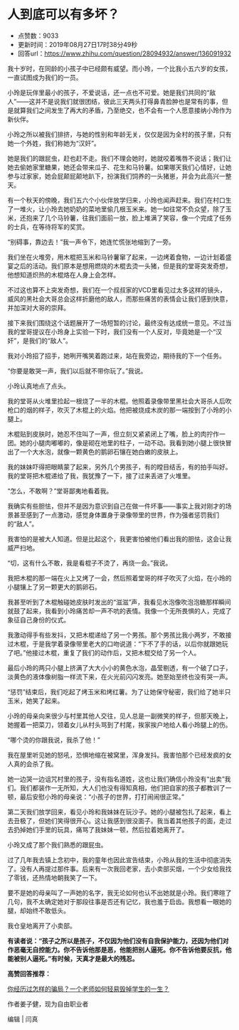 # 人到底可以有多坏？
- 点赞数：9033
- 更新时间：2019年08月27日17时38分49秒
- 回答url：https://www.zhihu.com/question/28094932/answer/136091932
<body>
 <p data-pid="HQ8SAyHo">我十岁时，在同龄的小孩子中已经颇有威望。而小玲，一个比我小五六岁的女孩，一直试图成为我们的一员。</p>
 <p data-pid="FVgV0YS-">小玲是玩伴里最小的孩子，不爱说话，还一点也不可爱。她是我们共同的“敌人”——这并不是说我们就很团结，彼此三天两头打得鼻青脸肿也是常有的事，但是就算我们之间发生了再大的矛盾，乃至绝交，也不会有一个人愿意接纳小玲作为新伙伴。</p>
 <p data-pid="MeICoexT">小玲之所以被我们排挤，与她的性别和年龄无关，仅仅是因为全村的孩子里，只有她一个外姓，我们称她为“汉奸”。</p>
 <p data-pid="HzdQQKLN">她是我们的跟屁虫，赶也赶不走。我们不理会她时，她就咬着嘴唇不说话；我们让她去偷她家里糖果，她还会带来瓜子、花生和马铃薯。如果哪天我们心情好，让她参与过家家，她会屁颠屁颠地趴下，扮演我们饲养的一头猪崽，并会为此高兴一整天。</p>
 <p data-pid="Jutdnolo">有一个秋天的傍晚，我们五六个小伙伴放学归来，小玲也闻声赶来。我们在村口生了一堆火，让小玲去她奶奶的菜地里偷几根玉米来。她一如往常不负众望，除了玉米，还抱来了几个马铃薯，往我们面前一放，脸上堆满了笑容，像一个完成了任务的士兵，在等待将军的奖赏。</p>
 <p data-pid="ECQBl5FV">“别碍事，靠边去！”我一声令下，她连忙慌张地缩到了一旁。</p>
 <p data-pid="n4xbbNaH">我们坐在火堆旁，用木棍把玉米和马铃薯窜了起来，一边烤着食物，一边计划着盛宴之后的活动。我们原本是想用燃烧的木棍去烫一头猪，但是我的堂哥突发奇想，他想知道炽热的木棍烙在人身上会怎样。</p>
 <p data-pid="BntIOVRV">不过这也算不上突发奇想，我们在一个叔叔家的VCD里看见过太多这样的镜头，威风的黑社会大哥总会这样折磨他的敌人，而那些痛苦的表情会让我们感到快意，并加深对大哥的崇拜。</p>
 <p data-pid="HPc8wVv8">接下来我们围绕这个话题展开了一场短暂的讨论，最终没有达成统一意见。不过当我的堂哥提议在小玲身上实验一下时，我们没有一个人反对，毕竟她是一个“汉奸”，是我们的“敌人”。</p>
 <p data-pid="QjIs8DNc">我对小玲招了招手，她咧开嘴笑着跑过来，站在我旁边，期待我的下一个任务。</p>
 <p data-pid="IZ-L7Ia0">“你要是敢哭一声，我们以后就不带你玩了。”我说。</p>
 <p data-pid="gWaoFF2-">小玲认真地点了点头。</p>
 <p data-pid="3qSLgXLn">我的堂哥从火堆里捡起一根烧了一半的木棍。他照着录像带里黑社会大哥杀人后吹枪口的烟的样子，吹灭了木棍上的火焰。他把被烧成木炭的那一端按到了小玲的小腿上。</p>
 <p data-pid="ihjM4A1_">木棍贴到皮肤时，她忍不住叫了一声，但立刻又紧紧闭上了嘴，脸上的肉拧作一团。她的小腿肉嘟嘟的，像是砌在地里的柱子，一动不动。我看到她小腿上很快冒出了一个大水泡，就像一颗黄色的鹅卵石镶在她白嫩的皮肤上。</p>
 <p data-pid="OBelfBzX">我的妹妹吓得把眼睛蒙了起来，另外几个男孩子，有的瞠目结舌，有的拍手叫好。我的堂哥把木棍递给了我，我犹豫了一下，接了过来丢进了火堆里。</p>
 <p data-pid="XQ8YjyOR">“怎么，不敢啊？”堂哥鄙夷地看着我。</p>
 <p data-pid="yk8S7qUH">我确实有些胆怯，但并不是因为意识到自己在做一件坏事——事实上我对刚才的场景甚至感到了一点激动，感觉身体置身于录像带里的世界，作为强者惩罚我们的“敌人”。</p>
 <p data-pid="WTI5b11A">我害怕的是被大人知道。但是比起这个，我更害怕被他们看出我的胆怯，这会让我威严扫地。</p>
 <p data-pid="_bkC3wKk">“切，这有什么不敢，我是看棍子不烫了，再烧一会。”我说。</p>
 <p data-pid="F9fkXZ6g">我把木棍的那一端在火上又烤了一会，然后照着堂哥的样子吹灭了火焰，在小玲的小腿镶上了另一颗更大的鹅卵石。</p>
 <p data-pid="GAdzzUf8">我甚至听到了木棍触碰她皮肤时发出的“滋滋”声，我看见水泡像吹泡泡糖那样瞬间就鼓了起来，我看到小玲痛苦却一声不吭的表情。我像一个无所畏惧的人，完成了象征自己身份的仪式。</p>
 <p data-pid="HS2a1ZQQ">我激动得手有些发抖，又把木棍递给了另一个男孩。那个男孩比我小两岁，不敢接过木棍，于是我学着录像带里老大的口吻说道：“下不了手的话，以后你就跟她玩了吧。”他接过木棍，重复了我们的动作后，又把木棍交给了另一个人。</p>
 <p data-pid="je_MPQ-U">最后小玲的两只小腿上挤满了大大小小的黄色水泡，晶莹剔透，有一个破了口子，淡黄色的液体像树脂一样流下来，在火光前闪闪发亮。她至始至终也没有哭一声。</p>
 <p data-pid="VmgPev7L">“惩罚”结束后，我们吃起了烤玉米和烤红薯。为了让她保守秘密，我们给了她半只玉米，她笑了起来。</p>
 <p data-pid="oor0VM97">小玲的母亲向来很少与村里其他人交往，见人总是一副微笑的样子，但那天晚上，她握着一把菜刀，领着女儿从村头骂到了村尾，挨家挨户地给人看小玲腿上的伤。</p>
 <p data-pid="jBVO-kia">“哪个烫的你跟我说，我杀了他！”</p>
 <p data-pid="WVelxqf0">我在屋里听见她的怒吼，恐惧地缩在被窝里，浑身发抖。我害怕那个已经发疯的女人真的会杀了我。</p>
 <p data-pid="sMeSd1JA">她一边哭一边诅咒村里的孩子，没有指名道姓，这也让我们确信小玲没有“出卖”我们。我们都装作一无所知，大人们也没有得知真相，他们把自家的孩子都教训了一顿，最后安慰小玲的母亲说：“小孩子的世界，打打闹闹很正常。”</p>
 <p data-pid="tEjg9vPX">第二天我们放学回来，看见小玲和我妹妹在玩沙子。她的小腿被包扎了起来，看上去丑极了，但她们笑得很开心。这让我感到很没面子。我当着其他孩子的面，走过去扔掉她们手里的玩具，痛骂了我妹妹一顿，然后拉着她离开了。</p>
 <p data-pid="hLWsnWmW">小玲又成了那个我们熟悉的跟屁虫。</p>
 <p data-pid="3BX7y0T3">过了几年我去镇上念初中，我的童年也因此宣告结束，小玲从我的生活中彻底消失了。没有人再提过那件事。后来有一次我回老家，去小卖部买烟，一个少女给我找了零钱，还热情地朝我笑了一下。</p>
 <p data-pid="0huRuIT5">要不是她的母亲叫了一声她的名字，我无论如何也认不出她就是小玲。我们寒暄了几句，我不太确定她对于那段往事是否还有记忆，我也羞于启齿。我想看一眼她的腿，却始终不敢低头。</p>
 <p data-pid="7VLL3eY5">我仓皇地离开了小卖部。</p>
 <p data-pid="8HjIt68q"><b>有读者说：“孩子之所以是孩子，不仅因为他们没有自我保护能力，还因为他们对作恶毫无自控能力。你不告诉他那是恶，他能把别人逼死。你不告诉他要反抗，他能被别人逼死。”有时候，天真才是最大的残忍。</b></p>
 <p data-pid="eHNfDDtR"><b>高赞回答推荐：</b></p><a href="https://www.zhihu.com/question/29675892/answer/137237375" data-draft-node="block" data-draft-type="link-card" class="internal">你经历过怎样的骗局？</a><a href="https://www.zhihu.com/question/58889974/answer/506856267" data-draft-node="block" data-draft-type="link-card" data-image="https://pic1.zhimg.com/v2-a664a02c8f611fb185785da83818281c_180x120.jpg" data-image-width="1760" data-image-height="990" class="internal">一个老师如何轻易毁掉学生的一生？</a>
 <p data-pid="Fw4kD0Iq">作者姜子健，现为自由职业者</p>
 <p data-pid="QwPLmvz9">编辑 | 闫真</p>
</body>